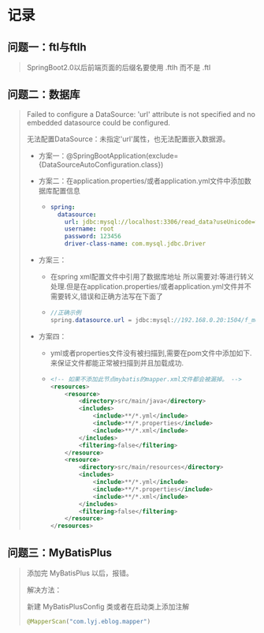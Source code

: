 # 记录

## 问题一：ftl与ftlh

> SpringBoot2.0以后前端页面的后缀名要使用 .ftlh 而不是 .ftl

## 问题二：数据库

> Failed to configure a DataSource: 'url' attribute is not specified and no embedded datasource could be configured.
>
> 无法配置DataSource：未指定'url'属性，也无法配置嵌入数据源。
>
> - 方案一：@SpringBootApplication(exclude= {DataSourceAutoConfiguration.class})
>
> - 方案二：在application.properties/或者application.yml文件中添加数据库配置信息
>
>   - ```yaml
>     spring:
>       datasource:
>         url: jdbc:mysql://localhost:3306/read_data?useUnicode=true&characterEncoding=UTF-8&useSSL=false
>         username: root
>         password: 123456
>         driver-class-name: com.mysql.jdbc.Driver
>     ```
>
> - 方案三：
>
>   - 在spring xml配置文件中引用了数据库地址 所以需要对:等进行转义处理.但是在application.properties/或者application.yml文件并不需要转义,错误和正确方法写在下面了
>
>   - ```java
>     //正确示例
>     spring.datasource.url = jdbc:mysql://192.168.0.20:1504/f_me?setUnicode=true&characterEncoding=utf8
>     ```
>
> - 方案四：
>
>   - yml或者properties文件没有被扫描到,需要在pom文件中<build></build>添加如下.来保证文件都能正常被扫描到并且加载成功.
>
>   - ```xml
>     <!-- 如果不添加此节点mybatis的mapper.xml文件都会被漏掉。 -->
>     <resources>
>         <resource>
>             <directory>src/main/java</directory>
>             <includes>
>                 <include>**/*.yml</include>
>                 <include>**/*.properties</include>
>                 <include>**/*.xml</include>
>             </includes>
>             <filtering>false</filtering>
>         </resource>
>         <resource>
>             <directory>src/main/resources</directory>
>             <includes>
>                 <include>**/*.yml</include>
>                 <include>**/*.properties</include>
>                 <include>**/*.xml</include>
>             </includes>
>             <filtering>false</filtering>
>         </resource>
>     </resources>
>     ```

## 问题三：MyBatisPlus

> 添加完 MyBatisPlus 以后，报错。
>
> 解决方法：
>
> 新建 MyBatisPlusConfig 类或者在启动类上添加注解
>
> ```java
> @MapperScan("com.lyj.eblog.mapper")
> ```

